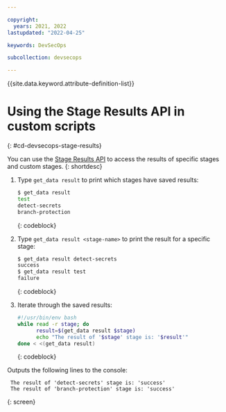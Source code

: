 ```yaml
---

copyright:
  years: 2021, 2022
lastupdated: "2022-04-25"

keywords: DevSecOps

subcollection: devsecops

---
```


{{site.data.keyword.attribute-definition-list}}

# Using the Stage Results API in custom scripts
{: #cd-devsecops-stage-results}

You can use the [Stage Results API](/docs/devsecops?topic=devsecops-custom-scripts) to access the results of specific stages and custom stages.
{: shortdesc}

1. Type `get_data result` to print which stages have saved results:

   ```bash
   $ get_data result
   test
   detect-secrets
   branch-protection
   ```
   {: codeblock}

1. Type `get_data result <stage-name>` to print the result for a specific stage:

   ```bash
   $ get_data result detect-secrets
   success
   $ get_data result test
   failure
   ```
   {: codeblock}

1. Iterate through the saved results:

   ```bash
   #!/usr/bin/env bash
   while read -r stage; do
         result=$(get_data result $stage)
         echo "The result of '$stage' stage is: '$result'"
   done < <(get_data result)
   ```
   {: codeblock}

Outputs the following lines to the console:

   ```text
    The result of 'detect-secrets' stage is: 'success'
    The result of 'branch-protection' stage is: 'success'
   ```
   {: screen}
